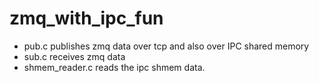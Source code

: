 # zmq_with_ipc_fun

- pub.c publishes zmq data over tcp and also over IPC shared memory
- sub.c receives zmq data
- shmem_reader.c reads the ipc shmem data.
